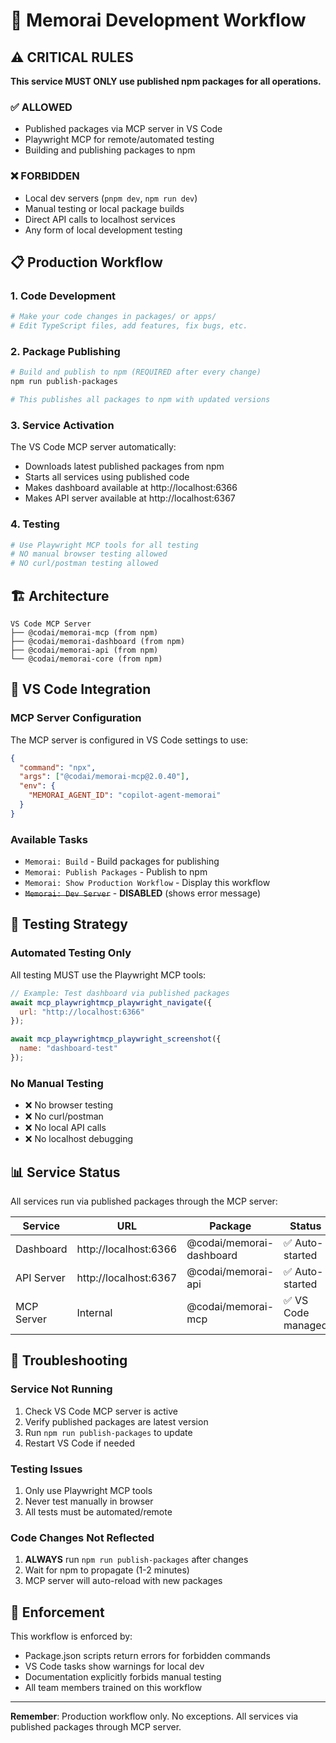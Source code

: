 # 🚀 Memorai Development Workflow

## ⚠️ CRITICAL RULES

**This service MUST ONLY use published npm packages for all operations.**

### ✅ ALLOWED
- Published packages via MCP server in VS Code
- Playwright MCP for remote/automated testing
- Building and publishing packages to npm

### ❌ FORBIDDEN
- Local dev servers (`pnpm dev`, `npm run dev`)
- Manual testing or local package builds
- Direct API calls to localhost services
- Any form of local development testing

## 📋 Production Workflow

### 1. Code Development
```bash
# Make your code changes in packages/ or apps/
# Edit TypeScript files, add features, fix bugs, etc.
```

### 2. Package Publishing
```bash
# Build and publish to npm (REQUIRED after every change)
npm run publish-packages

# This publishes all packages to npm with updated versions
```

### 3. Service Activation
The VS Code MCP server automatically:
- Downloads latest published packages from npm
- Starts all services using published code
- Makes dashboard available at http://localhost:6366
- Makes API server available at http://localhost:6367

### 4. Testing
```bash
# Use Playwright MCP tools for all testing
# NO manual browser testing allowed
# NO curl/postman testing allowed
```

## 🏗️ Architecture

```
VS Code MCP Server
├── @codai/memorai-mcp (from npm)
├── @codai/memorai-dashboard (from npm)
├── @codai/memorai-api (from npm)
└── @codai/memorai-core (from npm)
```

## 🔧 VS Code Integration

### MCP Server Configuration
The MCP server is configured in VS Code settings to use:
```json
{
  "command": "npx",
  "args": ["@codai/memorai-mcp@2.0.40"],
  "env": {
    "MEMORAI_AGENT_ID": "copilot-agent-memorai"
  }
}
```

### Available Tasks
- `Memorai: Build` - Build packages for publishing
- `Memorai: Publish Packages` - Publish to npm
- `Memorai: Show Production Workflow` - Display this workflow
- ~~`Memorai: Dev Server`~~ - **DISABLED** (shows error message)

## 🧪 Testing Strategy

### Automated Testing Only
All testing MUST use the Playwright MCP tools:

```javascript
// Example: Test dashboard via published packages
await mcp_playwrightmcp_playwright_navigate({
  url: "http://localhost:6366"
});

await mcp_playwrightmcp_playwright_screenshot({
  name: "dashboard-test"
});
```

### No Manual Testing
- ❌ No browser testing
- ❌ No curl/postman
- ❌ No local API calls
- ❌ No localhost debugging

## 📊 Service Status

All services run via published packages through the MCP server:

| Service | URL | Package | Status |
|---------|-----|---------|--------|
| Dashboard | http://localhost:6366 | @codai/memorai-dashboard | ✅ Auto-started |
| API Server | http://localhost:6367 | @codai/memorai-api | ✅ Auto-started |
| MCP Server | Internal | @codai/memorai-mcp | ✅ VS Code managed |

## 🚨 Troubleshooting

### Service Not Running
1. Check VS Code MCP server is active
2. Verify published packages are latest version
3. Run `npm run publish-packages` to update
4. Restart VS Code if needed

### Testing Issues
1. Only use Playwright MCP tools
2. Never test manually in browser
3. All tests must be automated/remote

### Code Changes Not Reflected
1. **ALWAYS** run `npm run publish-packages` after changes
2. Wait for npm to propagate (1-2 minutes)
3. MCP server will auto-reload with new packages

## 📝 Enforcement

This workflow is enforced by:
- Package.json scripts return errors for forbidden commands
- VS Code tasks show warnings for local dev
- Documentation explicitly forbids manual testing
- All team members trained on this workflow

---

**Remember**: Production workflow only. No exceptions. All services via published packages through MCP server.

